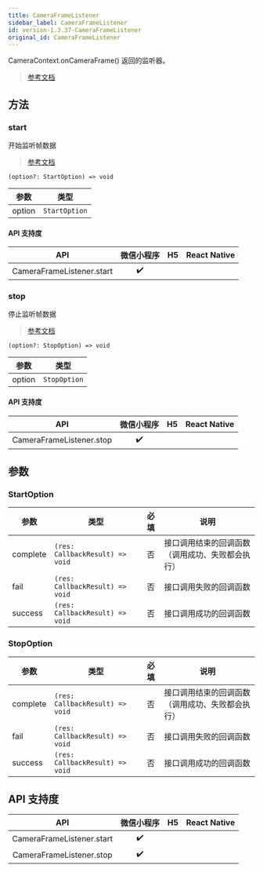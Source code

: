 ```yaml
---
title: CameraFrameListener
sidebar_label: CameraFrameListener
id: version-1.3.37-CameraFrameListener
original_id: CameraFrameListener
---
```


CameraContext.onCameraFrame() 返回的监听器。

> [参考文档](https://developers.weixin.qq.com/miniprogram/dev/api/media/camera/CameraFrameListener.html)

## 方法

### start

开始监听帧数据

> [参考文档](https://developers.weixin.qq.com/miniprogram/dev/api/media/camera/CameraFrameListener.start.html)

```tsx
(option?: StartOption) => void
```

| 参数 | 类型 |
| --- | --- |
| option | `StartOption` |

#### API 支持度

| API | 微信小程序 | H5 | React Native |
| :---: | :---: | :---: | :---: |
| CameraFrameListener.start | ✔️ |  |  |

### stop

停止监听帧数据

> [参考文档](https://developers.weixin.qq.com/miniprogram/dev/api/media/camera/CameraFrameListener.stop.html)

```tsx
(option?: StopOption) => void
```

| 参数 | 类型 |
| --- | --- |
| option | `StopOption` |

#### API 支持度

| API | 微信小程序 | H5 | React Native |
| :---: | :---: | :---: | :---: |
| CameraFrameListener.stop | ✔️ |  |  |

## 参数

### StartOption

| 参数 | 类型 | 必填 | 说明 |
| --- | --- | :---: | --- |
| complete | `(res: CallbackResult) => void` | 否 | 接口调用结束的回调函数（调用成功、失败都会执行） |
| fail | `(res: CallbackResult) => void` | 否 | 接口调用失败的回调函数 |
| success | `(res: CallbackResult) => void` | 否 | 接口调用成功的回调函数 |

### StopOption

| 参数 | 类型 | 必填 | 说明 |
| --- | --- | :---: | --- |
| complete | `(res: CallbackResult) => void` | 否 | 接口调用结束的回调函数（调用成功、失败都会执行） |
| fail | `(res: CallbackResult) => void` | 否 | 接口调用失败的回调函数 |
| success | `(res: CallbackResult) => void` | 否 | 接口调用成功的回调函数 |

## API 支持度

| API | 微信小程序 | H5 | React Native |
| :---: | :---: | :---: | :---: |
| CameraFrameListener.start | ✔️ |  |  |
| CameraFrameListener.stop | ✔️ |  |  |
